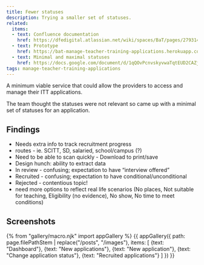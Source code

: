 ```yaml
---
title: Fewer statuses
description: Trying a smaller set of statuses.
related:
  items:
  - text: Confluence documentation
    href: https://dfedigital.atlassian.net/wiki/spaces/BaT/pages/279314433/Designs
  - text: Prototype
    href: https://bat-manage-teacher-training-applications.herokuapp.com/provider/v02/index
  - text: Minimal and maximal statuses
    href: https://docs.google.com/document/d/1qQOvPcnvskyvwaTqtEUD2CAZjKfcYr7v0rlK_kcDhaA
tags: manage-teacher-training-applications
---
```

A minimum viable service that could allow the providers to access and manage their ITT applications.

The team thought the statuses were not relevant so came up with a minimal set of statuses for an application.

## Findings

* Needs extra info to track recruitment progress
* routes - ie. SCITT, SD, salaried, school/campus (?)
* Need to be able to scan quickly - Download to print/save
* Design hunch: ability to extract data
* In review - confusing; expectation to have “interview offered”
* Recruited - confusing; expectation to have conditional/unconditional
* Rejected - contentious topic!
* need more options to reflect real life scenarios (No places, Not suitable for teaching, Eligibility (no evidence), No show, No time to meet conditions)

## Screenshots

{% from "gallery/macro.njk" import appGallery %}
{{ appGallery({
  path: page.filePathStem | replace("/posts", "/images"),
  items: [
    {text: "Dashboard"},
    {text: "New applications"},
    {text: "New application"},
    {text: "Change application status"},
    {text: "Recruited applications"}
  ]
}) }}
